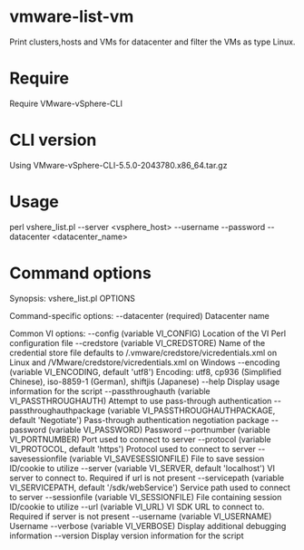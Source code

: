 # vmware-list-vm
Print clusters,hosts and VMs for datacenter and filter the VMs as type Linux.

# Require
Require VMware-vSphere-CLI

# CLI version
Using VMware-vSphere-CLI-5.5.0-2043780.x86_64.tar.gz

# Usage

 perl vshere_list.pl --server <vsphere_host> --username <username> --password <password> --datacenter <datacenter_name>

# Command options

Synopsis: vshere_list.pl OPTIONS

Command-specific options:
   --datacenter (required)
      Datacenter name

Common VI options:
   --config (variable VI_CONFIG)
      Location of the VI Perl configuration file
   --credstore (variable VI_CREDSTORE)
      Name of the credential store file defaults to <HOME>/.vmware/credstore/vicredentials.xml on Linux and <APPDATA>/VMware/credstore/vicredentials.xml on Windows
   --encoding (variable VI_ENCODING, default 'utf8')
      Encoding: utf8, cp936 (Simplified Chinese), iso-8859-1 (German), shiftjis (Japanese)
   --help
      Display usage information for the script
   --passthroughauth (variable VI_PASSTHROUGHAUTH)
      Attempt to use pass-through authentication
   --passthroughauthpackage (variable VI_PASSTHROUGHAUTHPACKAGE, default 'Negotiate')
      Pass-through authentication negotiation package
   --password (variable VI_PASSWORD)
      Password
   --portnumber (variable VI_PORTNUMBER)
      Port used to connect to server
   --protocol (variable VI_PROTOCOL, default 'https')
      Protocol used to connect to server
   --savesessionfile (variable VI_SAVESESSIONFILE)
      File to save session ID/cookie to utilize
   --server (variable VI_SERVER, default 'localhost')
      VI server to connect to. Required if url is not present
   --servicepath (variable VI_SERVICEPATH, default '/sdk/webService')
      Service path used to connect to server
   --sessionfile (variable VI_SESSIONFILE)
      File containing session ID/cookie to utilize
   --url (variable VI_URL)
      VI SDK URL to connect to. Required if server is not present
   --username (variable VI_USERNAME)
      Username
   --verbose (variable VI_VERBOSE)
      Display additional debugging information
   --version
      Display version information for the script
